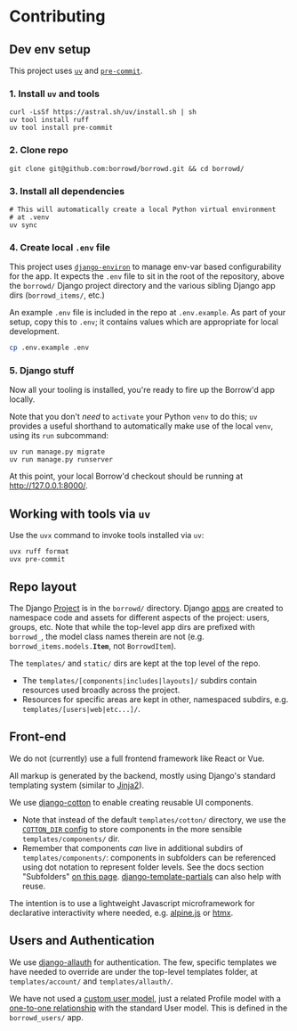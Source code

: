 # Contributing

## Dev env setup

This project uses [`uv`](https://docs.astral.sh/uv/) and
[`pre-commit`](https://pre-commit.com/).

### 1. Install `uv` and tools

```
curl -LsSf https://astral.sh/uv/install.sh | sh
uv tool install ruff
uv tool install pre-commit
```

### 2. Clone repo

```
git clone git@github.com:borrowd/borrowd.git && cd borrowd/
```

### 3. Install all dependencies

```
# This will automatically create a local Python virtual environment
# at .venv
uv sync
```

### 4. Create local `.env` file

This project uses [`django-environ`](https://pypi.org/project/django-environ/)
to manage env-var based configurability for the app. It expects the
`.env` file to sit in the root of the repository, above the `borrowd/`
Django project directory and the various sibling Django app dirs
(`borrowd_items/`, etc.)

An example `.env` file is included in the repo at `.env.example`.
As part of your setup, copy this to `.env`; it contains values which
are appropriate for local development.

```bash
cp .env.example .env
```

### 5. Django stuff

Now all your tooling is installed, you're ready to fire up the
Borrow'd app locally.

Note that you don't _need_ to `activate` your Python `venv` to do
this; `uv` provides a useful shorthand to automatically make use
of the local `venv`, using its `run` subcommand:

```
uv run manage.py migrate
uv run manage.py runserver
```

At this point, your local Borrow'd checkout should be running at
http://127.0.0.1:8000/.

## Working with tools via `uv`

Use the `uvx` command to invoke tools installed via `uv`:

```
uvx ruff format
uvx pre-commit
```

## Repo layout

The Django
[Project](https://docs.djangoproject.com/en/5.2/intro/tutorial01/#creating-a-project)
is in the `borrowd/` directory. Django
[apps](https://docs.djangoproject.com/en/5.2/ref/django-admin/#startapp)
are created to namespace code and assets for different aspects of the
project: users, groups, etc. Note that while the top-level app dirs
are prefixed with `borrowd_`, the model class names therein are not
(e.g. `borrowd_items.models.`**`Item`**, not `BorrowdItem`).

The `templates/` and `static/` dirs are kept at the top level of the
repo.
* The `templates/[components|includes|layouts]/` subdirs contain
  resources used broadly across the project.
* Resources for specific areas are kept in other, namespaced subdirs,
  e.g. `templates/[users|web|etc...]/`.

## Front-end

We do not (currently) use a full frontend framework like React or Vue.

All markup is generated by the backend, mostly using Django's standard
templating system (similar to [Jinja2](https://jinja.palletsprojects.com/en/stable/templates/#synopsis)).

We use [django-cotton](https://django-cotton.com/) to enable creating
reusable UI components.
* Note that instead of the default `templates/cotton/` directory, we
  use the [`COTTON_DIR` config](https://django-cotton.com/docs/configuration)
  to store components in the more sensible `templates/components/` dir.
* Remember that components _can_ live in additional subdirs of
  `templates/components/`: components in subfolders can be referenced
   using dot notation to represent folder levels. See the docs section
   "Subfolders" [on this page](https://django-cotton.com/docs/usage-patterns).
[django-template-partials](https://pypi.org/project/django-template-partials/)
can also help with reuse.

The intention is to use a lightweight Javascript microframework for
declarative interactivity where needed, e.g. [alpine.js](https://alpinejs.dev/)
or [htmx](https://htmx.org/).

## Users and Authentication

We use [django-allauth](https://allauth.org/) for authentication. The
few, specific templates we have needed to override are under the
top-level templates folder, at `templates/account/` and `templates/allauth/`.

We have not used a
[custom user model](https://docs.djangoproject.com/en/5.2/topics/auth/customizing/#substituting-a-custom-user-model),
just a related Profile model with a
[one-to-one relationship](https://docs.djangoproject.com/en/5.2/topics/auth/customizing/#extending-the-existing-user-model)
with the standard User model. This is defined in the `borrowd_users/` app.
